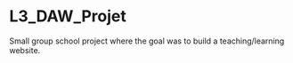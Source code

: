 # L3_DAW_Projet

Small group school project where the goal was to build a teaching/learning website.

